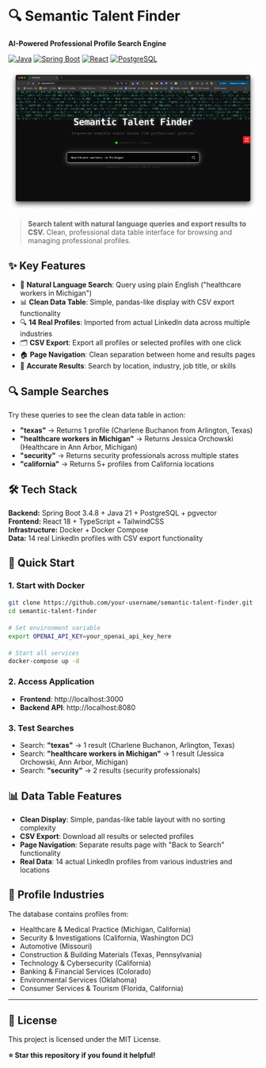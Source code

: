 # 🔍 Semantic Talent Finder

**AI-Powered Professional Profile Search Engine**

[![Java](https://img.shields.io/badge/Java-21-orange.svg)](https://openjdk.java.net/projects/jdk/21/)
[![Spring Boot](https://img.shields.io/badge/Spring%20Boot-3.4.8-green.svg)](https://spring.io/projects/spring-boot)
[![React](https://img.shields.io/badge/React-18-blue.svg)](https://reactjs.org/)
[![PostgreSQL](https://img.shields.io/badge/PostgreSQL-16%20+%20pgvector-blue.svg)](https://www.postgresql.org/)

![Semantic Talent Finder Application](./image/Screenshot.png)

> **Search talent with natural language queries and export results to CSV.** Clean, professional data table interface for browsing and managing professional profiles.

## ✨ Key Features

- 🤖 **Natural Language Search**: Query using plain English ("healthcare workers in Michigan")
- 📊 **Clean Data Table**: Simple, pandas-like display with CSV export functionality
- 🔍 **14 Real Profiles**: Imported from actual LinkedIn data across multiple industries
- 🗂️ **CSV Export**: Export all profiles or selected profiles with one click
- 🏠 **Page Navigation**: Clean separation between home and results pages
- 🎯 **Accurate Results**: Search by location, industry, job title, or skills

## 🔍 Sample Searches

Try these queries to see the clean data table in action:
- **"texas"** → Returns 1 profile (Charlene Buchanon from Arlington, Texas)
- **"healthcare workers in Michigan"** → Returns Jessica Orchowski (Healthcare in Ann Arbor, Michigan)
- **"security"** → Returns security professionals across multiple states
- **"california"** → Returns 5+ profiles from California locations

## 🛠️ Tech Stack

**Backend:** Spring Boot 3.4.8 + Java 21 + PostgreSQL + pgvector  
**Frontend:** React 18 + TypeScript + TailwindCSS  
**Infrastructure:** Docker + Docker Compose  
**Data:** 14 real LinkedIn profiles with CSV export functionality

## 🚀 Quick Start

### **1. Start with Docker**
```bash
git clone https://github.com/your-username/semantic-talent-finder.git
cd semantic-talent-finder

# Set environment variable
export OPENAI_API_KEY=your_openai_api_key_here

# Start all services
docker-compose up -d
```

### **2. Access Application**
- **Frontend**: http://localhost:3000
- **Backend API**: http://localhost:8080

### **3. Test Searches**
- Search: **"texas"** → 1 result (Charlene Buchanon, Arlington, Texas)
- Search: **"healthcare workers in Michigan"** → 1 result (Jessica Orchowski, Ann Arbor, Michigan)
- Search: **"security"** → 2 results (security professionals)

## 📊 Data Table Features

- **Clean Display**: Simple, pandas-like table layout with no sorting complexity
- **CSV Export**: Download all results or selected profiles
- **Page Navigation**: Separate results page with "Back to Search" functionality
- **Real Data**: 14 actual LinkedIn profiles from various industries and locations

## 🏢 Profile Industries

The database contains profiles from:
- Healthcare & Medical Practice (Michigan, California)
- Security & Investigations (California, Washington DC)
- Automotive (Missouri)
- Construction & Building Materials (Texas, Pennsylvania)
- Technology & Cybersecurity (California)
- Banking & Financial Services (Colorado)
- Environmental Services (Oklahoma)
- Consumer Services & Tourism (Florida, California)

---

## 📄 License

This project is licensed under the MIT License.

**⭐ Star this repository if you found it helpful!**
